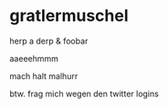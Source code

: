 gratlermuschel
==============

herp a derp &amp; foobar

aaeeehmmm

mach halt malhurr


btw. frag mich wegen den twitter logins